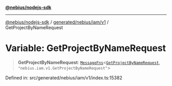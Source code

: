 [**@nebius/nodejs-sdk**](../../../../../README.md)

---

[@nebius/nodejs-sdk](../../../../../README.md) / [generated/nebius/iam/v1](../README.md) / GetProjectByNameRequest

# Variable: GetProjectByNameRequest

> **GetProjectByNameRequest**: [`MessageFns`](../../../../../runtime/protos/core/interfaces/MessageFns.md)\<[`GetProjectByNameRequest`](../interfaces/GetProjectByNameRequest.md), `"nebius.iam.v1.GetProjectByNameRequest"`\>

Defined in: src/generated/nebius/iam/v1/index.ts:15382
